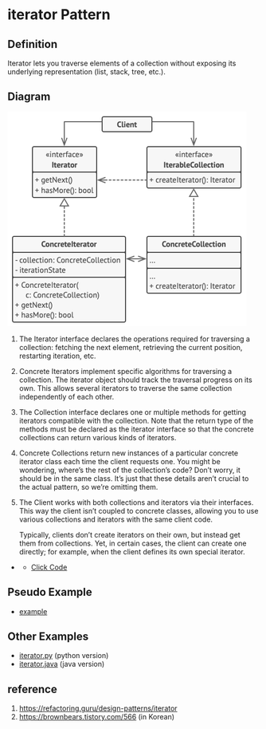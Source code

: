 # iterator Pattern

## Definition
Iterator lets you traverse elements of a collection without exposing its underlying representation (list, stack, tree, etc.).

## Diagram
![alt text](concept/structure.png)

1. The Iterator interface declares the operations required for traversing a collection: fetching the next element, retrieving the current position, restarting iteration, etc.

2. Concrete Iterators implement specific algorithms for traversing a collection. The iterator object should track the traversal progress on its own. This allows several iterators to traverse the same collection independently of each other.

3. The Collection interface declares one or multiple methods for getting iterators compatible with the collection. Note that the return type of the methods must be declared as the iterator interface so that the concrete collections can return various kinds of iterators.

4. Concrete Collections return new instances of a particular concrete iterator class each time the client requests one. You might be wondering, where’s the rest of the collection’s code? Don’t worry, it should be in the same class. It’s just that these details aren’t crucial to the actual pattern, so we’re omitting them.

5. The Client works with both collections and iterators via their interfaces. This way the client isn’t coupled to concrete classes, allowing you to use various collections and iterators with the same client code.
   
   Typically, clients don’t create iterators on their own, but instead get them from collections. Yet, in certain cases, the client can create one directly; for example, when the client defines its own special iterator.

- - [Click Code](concept/example.py)

## Pseudo Example
- [example](pseudocode)

## Other Examples
- [iterator.py](other_examples/iterator.py) (python version)
- [iterator.java](other_examples/iterator.java) (java version)

## reference
1. https://refactoring.guru/design-patterns/iterator
2. https://brownbears.tistory.com/566 (in Korean)
